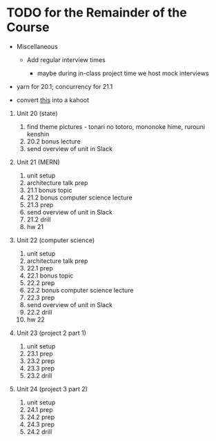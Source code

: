 # TODO for the Remainder of the Course

- Miscellaneous

  - Add regular interview times

    - maybe during in-class project time we host mock interviews

- yarn for 20.1; concurrency for 21.1

- convert [this](https://github.com/coding-boot-camp/checkpoint-bank/blob/master/checkpoints/multiple-choice/10-React-MC/10-ES6-React-MC.md) into a kahoot

1. Unit 20 (state)

   1. find theme pictures - tonari no totoro, mononoke hime, rurouni kenshin
   1. 20.2 bonus lecture
   1. send overview of unit in Slack

1. Unit 21 (MERN)

   1. unit setup
   1. architecture talk prep
   1. 21.1 bonus topic
   1. 21.2 bonus computer science lecture
   1. 21.3 prep
   1. send overview of unit in Slack
   1. 21.2 drill
   1. hw 21

1. Unit 22 (computer science)

   1. unit setup
   1. architecture talk prep
   1. 22.1 prep
   1. 22.1 bonus topic
   1. 22.2 prep
   1. 22.2 bonus computer science lecture
   1. 22.3 prep
   1. send overview of unit in Slack
   1. 22.2 drill
   1. hw 22

1. Unit 23 (project 2 part 1)

   1. unit setup
   1. 23.1 prep
   1. 23.2 prep
   1. 23.3 prep
   1. 23.2 drill

1. Unit 24 (project 3 part 2)

   1. unit setup
   1. 24.1 prep
   1. 24.2 prep
   1. 24.3 prep
   1. 24.2 drill

